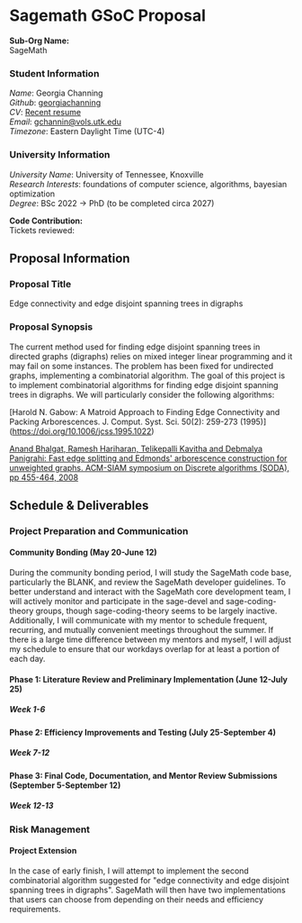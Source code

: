 # Sagemath GSoC Proposal

**Sub-Org Name:** <br>
SageMath <br>

### Student Information
*Name*: Georgia Channing <br>
*Github*:  [georgiachanning](https://github.com/georgiachanning) <br>
*CV*: [Recent resume](https://github.com/georgiachanning/Resume/blob/master/gwcresume%20(1).pdf) <br>
*Email*: gchannin@vols.utk.edu <br>
*Timezone*: Eastern Daylight Time (UTC-4) <br>

### University Information 
*University Name*: University of Tennessee, Knoxville <br>
*Research Interests*: foundations of computer science, algorithms, bayesian optimization <br>
*Degree*: BSc 2022 -> PhD (to be completed circa 2027) <br>

**Code Contribution:** <br>
Tickets reviewed: <br>

## Proposal Information
### Proposal Title
Edge connectivity and edge disjoint spanning trees in digraphs 
### Proposal Synopsis
The current method used for finding edge disjoint spanning trees in directed graphs (digraphs) relies on mixed integer linear programming and it may fail on some instances. The problem has been fixed for undirected graphs, implementing a combinatorial algorithm. The goal of this project is to implement combinatorial algorithms for finding edge disjoint spanning trees in digraphs. We will particularly consider the following algorithms: <br>

[Harold N. Gabow: A Matroid Approach to Finding Edge Connectivity and Packing Arborescences. J. Comput. Syst. Sci. 50(2): 259-273 (1995)] (https://doi.org/10.1006/jcss.1995.1022) <br>

[Anand Bhalgat, Ramesh Hariharan, Telikepalli Kavitha and Debmalya Panigrahi: Fast edge splitting and Edmonds' arborescence construction for unweighted graphs. ACM-SIAM symposium on Discrete algorithms (SODA), pp 455-464, 2008](https://users.cs.duke.edu/~debmalya/papers/soda08-splitting.pdf)

## Schedule & Deliverables

### Project Preparation and Communication

#### Community Bonding (May 20-June 12)

During the community bonding period, I will study the SageMath code base, particularly the BLANK, and review the SageMath developer guidelines. To better understand and interact with the SageMath core development team, I will actively monitor and participate in the sage-devel and sage-coding-theory groups, though sage-coding-theory seems to be largely inactive. Additionally, I will communicate with my mentor to schedule frequent, recurring, and mutually convenient meetings throughout the summer. If there is a large time difference between my mentors and myself, I will adjust my schedule to ensure that our workdays overlap for at least a portion of each day. 

#### Phase 1: Literature Review and Preliminary Implementation (June 12-July 25)
##### Week 1-6
#### Phase 2: Efficiency Improvements and Testing (July 25-September 4)
##### Week 7-12
#### Phase 3: Final Code, Documentation, and Mentor Review Submissions (September 5-September 12)
##### Week 12-13


### Risk Management
#### Project Extension
In the case of early finish, I will attempt to implement the second combinatorial algorithm suggested for "edge connectivity and edge disjoint spanning trees in digraphs". SageMath will then have two implementations that users can choose from depending on their needs and efficiency requirements.







